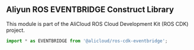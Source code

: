 ## Aliyun ROS EVENTBRIDGE Construct Library

This module is part of the AliCloud ROS Cloud Development Kit (ROS CDK) project.

```python
import * as EVENTBRIDGE from '@alicloud/ros-cdk-eventbridge';
```
